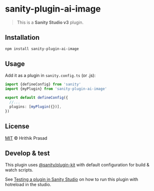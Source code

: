 # sanity-plugin-ai-image

> This is a **Sanity Studio v3** plugin.

## Installation

```sh
npm install sanity-plugin-ai-image
```

## Usage

Add it as a plugin in `sanity.config.ts` (or .js):

```ts
import {defineConfig} from 'sanity'
import {myPlugin} from 'sanity-plugin-ai-image'

export default defineConfig({
  //...
  plugins: [myPlugin({})],
})
```

## License

[MIT](LICENSE) © Hrithik Prasad

## Develop & test

This plugin uses [@sanity/plugin-kit](https://github.com/sanity-io/plugin-kit)
with default configuration for build & watch scripts.

See [Testing a plugin in Sanity Studio](https://github.com/sanity-io/plugin-kit#testing-a-plugin-in-sanity-studio)
on how to run this plugin with hotreload in the studio.
